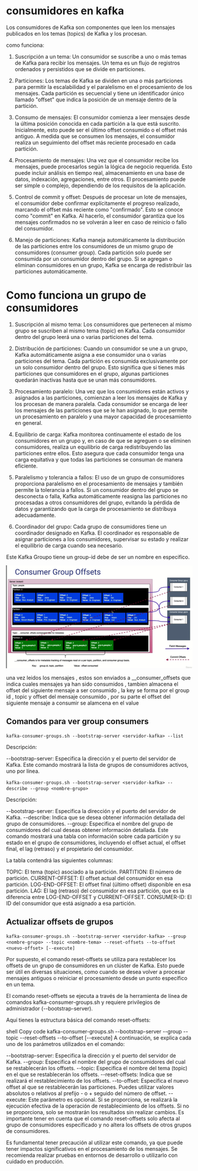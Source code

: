 # consumidores en kafka

Los consumidores de Kafka son componentes que leen los mensajes publicados en los temas (topics) de Kafka y los procesan.

como funciona:

1. Suscripción a un tema: Un consumidor se suscribe a uno o más temas de Kafka para recibir los mensajes. Un tema es un flujo de registros ordenados y persistidos que se divide en particiones.

2. Particiones: Los temas de Kafka se dividen en una o más particiones para permitir la escalabilidad y el paralelismo en el procesamiento de los mensajes. Cada partición es secuencial y tiene un identificador único llamado "offset" que indica la posición de un mensaje dentro de la partición.

3. Consumo de mensajes: El consumidor comienza a leer mensajes desde la última posición conocida en cada partición a la que está suscrito. Inicialmente, esto puede ser el último offset consumido o el offset más antiguo. A medida que se consumen los mensajes, el consumidor realiza un seguimiento del offset más reciente procesado en cada partición.

4. Procesamiento de mensajes: Una vez que el consumidor recibe los mensajes, puede procesarlos según la lógica de negocio requerida. Esto puede incluir análisis en tiempo real, almacenamiento en una base de datos, indexación, agregaciones, entre otros. El procesamiento puede ser simple o complejo, dependiendo de los requisitos de la aplicación.

5. Control de commit y offset: Después de procesar un lote de mensajes, el consumidor debe confirmar explícitamente el progreso realizado, marcando el offset más reciente como "confirmado". Esto se conoce como "commit" en Kafka. Al hacerlo, el consumidor garantiza que los mensajes confirmados no se volverán a leer en caso de reinicio o fallo del consumidor.

6. Manejo de particiones: Kafka maneja automáticamente la distribución de las particiones entre los consumidores de un mismo grupo de consumidores (consumer group). Cada partición solo puede ser consumida por un consumidor dentro del grupo. Si se agregan o eliminan consumidores en un grupo, Kafka se encarga de redistribuir las particiones automáticamente.

# Como funciona un grupo de consumidores

1. Suscripción al mismo tema: Los consumidores que pertenecen al mismo grupo se suscriben al mismo tema (topic) en Kafka. Cada consumidor dentro del grupo leerá una o varias particiones del tema.

2. Distribución de particiones: Cuando un consumidor se une a un grupo, Kafka automáticamente asigna a ese consumidor una o varias particiones del tema. Cada partición es consumida exclusivamente por un solo consumidor dentro del grupo. Esto significa que si tienes más particiones que consumidores en el grupo, algunas particiones quedarán inactivas hasta que se unan más consumidores.

3. Procesamiento paralelo: Una vez que los consumidores están activos y asignados a las particiones, comienzan a leer los mensajes de Kafka y los procesan de manera paralela. Cada consumidor se encarga de leer los mensajes de las particiones que se le han asignado, lo que permite un procesamiento en paralelo y una mayor capacidad de procesamiento en general.

4. Equilibrio de carga: Kafka monitorea continuamente el estado de los consumidores en un grupo y, en caso de que se agreguen o se eliminen consumidores, realiza un equilibrio de carga redistribuyendo las particiones entre ellos. Esto asegura que cada consumidor tenga una carga equitativa y que todas las particiones se consuman de manera eficiente.

5. Paralelismo y tolerancia a fallos: El uso de un grupo de consumidores proporciona paralelismo en el procesamiento de mensajes y también permite la tolerancia a fallos. Si un consumidor dentro del grupo se desconecta o falla, Kafka automáticamente reasigna las particiones no procesadas a otros consumidores del grupo, evitando la pérdida de datos y garantizando que la carga de procesamiento se distribuya adecuadamente.

6. Coordinador del grupo: Cada grupo de consumidores tiene un coordinador designado en Kafka. El coordinador es responsable de asignar particiones a los consumidores, supervisar su estado y realizar el equilibrio de carga cuando sea necesario.

Este Kafka Groupo tiene un group-id debe de ser un nombre en especifico.

![consumer_intro](../imgs/consumer_intro.png)

una vez leidos los mensajes , estos son enviados a __consumer_offsets que indica cuales mensajes ya han sido consumidos , tambien almacena el offset del siguiente mensaje a ser consumido , la key se forma por el group id , topic y offset del mensaje consumido , por su parte el offset del siguiente mensaje a consumir se alamcena en el value

## Comandos para ver group consumers 

    kafka-consumer-groups.sh --bootstrap-server <servidor-kafka> --list

Descripción:

--bootstrap-server: Especifica la dirección y el puerto del servidor de Kafka.
Este comando mostrará la lista de grupos de consumidores activos, uno por línea.


    kafka-consumer-groups.sh --bootstrap-server <servidor-kafka> --describe --group <nombre-grupo>

Descripción:

--bootstrap-server: Especifica la dirección y el puerto del servidor de Kafka.
--describe: Indica que se desea obtener información detallada del grupo de consumidores.
--group: Especifica el nombre del grupo de consumidores del cual deseas obtener información detallada.
Este comando mostrará una tabla con información sobre cada partición y su estado en el grupo de consumidores, incluyendo el offset actual, el offset final, el lag (retraso) y el propietario del consumidor.

La tabla contendrá las siguientes columnas:

TOPIC: El tema (topic) asociado a la partición.
PARTITION: El número de partición.
CURRENT-OFFSET: El offset actual del consumidor en esa partición.
LOG-END-OFFSET: El offset final (último offset) disponible en esa partición.
LAG: El lag (retraso) del consumidor en esa partición, que es la diferencia entre LOG-END-OFFSET y CURRENT-OFFSET.
CONSUMER-ID: El ID del consumidor que está asignado a esa partición.

## Actualizar offsets de grupos 

    kafka-consumer-groups.sh --bootstrap-server <servidor-kafka> --group <nombre-grupo> --topic <nombre-tema> --reset-offsets --to-offset <nuevo-offset> [--execute]



Por supuesto, el comando reset-offsets se utiliza para restablecer los offsets de un grupo de consumidores en un clúster de Kafka. Esto puede ser útil en diversas situaciones, como cuando se desea volver a procesar mensajes antiguos o reiniciar el procesamiento desde un punto específico en un tema.

El comando reset-offsets se ejecuta a través de la herramienta de línea de comandos kafka-consumer-groups.sh y requiere privilegios de administrador (--bootstrap-server).

Aquí tienes la estructura básica del comando reset-offsets:

shell
Copy code
kafka-consumer-groups.sh --bootstrap-server <servidor-kafka> --group <nombre-grupo> --topic <nombre-tema> --reset-offsets --to-offset <nuevo-offset> [--execute]
A continuación, se explica cada uno de los parámetros utilizados en el comando:

--bootstrap-server: Especifica la dirección y el puerto del servidor de Kafka.
--group: Especifica el nombre del grupo de consumidores del cual se restablecerán los offsets.
--topic: Especifica el nombre del tema (topic) en el que se restablecerán los offsets.
--reset-offsets: Indica que se realizará el restablecimiento de los offsets.
--to-offset: Especifica el nuevo offset al que se restablecerán las particiones. Puedes utilizar valores absolutos o relativos al prefijo - o + seguido del número de offset.
--execute: Este parámetro es opcional. Si se proporciona, se realizará la ejecución efectiva de la operación de restablecimiento de los offsets. Si no se proporciona, solo se mostrarán los resultados sin realizar cambios.
Es importante tener en cuenta que el comando reset-offsets solo afecta al grupo de consumidores especificado y no altera los offsets de otros grupos de consumidores.

Es fundamental tener precaución al utilizar este comando, ya que puede tener impactos significativos en el procesamiento de los mensajes. Se recomienda realizar pruebas en entornos de desarrollo o utilizarlo con cuidado en producción.

